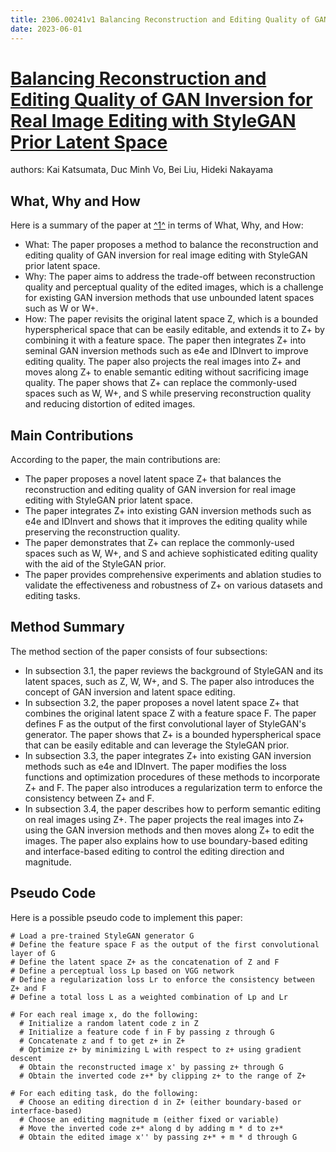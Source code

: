 ```yaml
---
title: 2306.00241v1 Balancing Reconstruction and Editing Quality of GAN Inversion for Real Image Editing with StyleGAN Prior Latent Space
date: 2023-06-01
---
```


# [Balancing Reconstruction and Editing Quality of GAN Inversion for Real Image Editing with StyleGAN Prior Latent Space](http://arxiv.org/abs/2306.00241v1)

authors: Kai Katsumata, Duc Minh Vo, Bei Liu, Hideki Nakayama


## What, Why and How

[1]: https://arxiv.org/pdf/2306.00241.pdf "arXiv:2306.00241v1 [cs.CV] 31 May 2023"
[2]: https://arxiv.org/pdf/2303.00241v1.pdf "NONSYMMETRIC -CAUCHY IDENTITY AND REPRESENTATIONS OF THE ... - arXiv.org"
[3]: http://export.arxiv.org/abs/2304.00241v1 "[2304.00241v1] Bipartite Graph Convolutional Hashing for Effective and ..."

Here is a summary of the paper at [^1^][1] in terms of What, Why, and How:

- What: The paper proposes a method to balance the reconstruction and editing quality of GAN inversion for real image editing with StyleGAN prior latent space.
- Why: The paper aims to address the trade-off between reconstruction quality and perceptual quality of the edited images, which is a challenge for existing GAN inversion methods that use unbounded latent spaces such as W or W+.
- How: The paper revisits the original latent space Z, which is a bounded hyperspherical space that can be easily editable, and extends it to Z+ by combining it with a feature space. The paper then integrates Z+ into seminal GAN inversion methods such as e4e and IDInvert to improve editing quality. The paper also projects the real images into Z+ and moves along Z+ to enable semantic editing without sacrificing image quality. The paper shows that Z+ can replace the commonly-used spaces such as W, W+, and S while preserving reconstruction quality and reducing distortion of edited images.

## Main Contributions

According to the paper, the main contributions are:

- The paper proposes a novel latent space Z+ that balances the reconstruction and editing quality of GAN inversion for real image editing with StyleGAN prior latent space.
- The paper integrates Z+ into existing GAN inversion methods such as e4e and IDInvert and shows that it improves the editing quality while preserving the reconstruction quality.
- The paper demonstrates that Z+ can replace the commonly-used spaces such as W, W+, and S and achieve sophisticated editing quality with the aid of the StyleGAN prior.
- The paper provides comprehensive experiments and ablation studies to validate the effectiveness and robustness of Z+ on various datasets and editing tasks.

## Method Summary

The method section of the paper consists of four subsections:

- In subsection 3.1, the paper reviews the background of StyleGAN and its latent spaces, such as Z, W, W+, and S. The paper also introduces the concept of GAN inversion and latent space editing.
- In subsection 3.2, the paper proposes a novel latent space Z+ that combines the original latent space Z with a feature space F. The paper defines F as the output of the first convolutional layer of StyleGAN's generator. The paper shows that Z+ is a bounded hyperspherical space that can be easily editable and can leverage the StyleGAN prior.
- In subsection 3.3, the paper integrates Z+ into existing GAN inversion methods such as e4e and IDInvert. The paper modifies the loss functions and optimization procedures of these methods to incorporate Z+ and F. The paper also introduces a regularization term to enforce the consistency between Z+ and F.
- In subsection 3.4, the paper describes how to perform semantic editing on real images using Z+. The paper projects the real images into Z+ using the GAN inversion methods and then moves along Z+ to edit the images. The paper also explains how to use boundary-based editing and interface-based editing to control the editing direction and magnitude.

## Pseudo Code

Here is a possible pseudo code to implement this paper:

```
# Load a pre-trained StyleGAN generator G
# Define the feature space F as the output of the first convolutional layer of G
# Define the latent space Z+ as the concatenation of Z and F
# Define a perceptual loss Lp based on VGG network
# Define a regularization loss Lr to enforce the consistency between Z+ and F
# Define a total loss L as a weighted combination of Lp and Lr

# For each real image x, do the following:
  # Initialize a random latent code z in Z
  # Initialize a feature code f in F by passing z through G
  # Concatenate z and f to get z+ in Z+
  # Optimize z+ by minimizing L with respect to z+ using gradient descent
  # Obtain the reconstructed image x' by passing z+ through G
  # Obtain the inverted code z+* by clipping z+ to the range of Z+

# For each editing task, do the following:
  # Choose an editing direction d in Z+ (either boundary-based or interface-based)
  # Choose an editing magnitude m (either fixed or variable)
  # Move the inverted code z+* along d by adding m * d to z+*
  # Obtain the edited image x'' by passing z+* + m * d through G

```